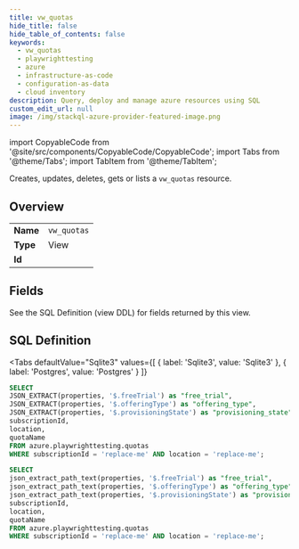 ```yaml
--- 
title: vw_quotas
hide_title: false
hide_table_of_contents: false
keywords:
  - vw_quotas
  - playwrighttesting
  - azure
  - infrastructure-as-code
  - configuration-as-data
  - cloud inventory
description: Query, deploy and manage azure resources using SQL
custom_edit_url: null
image: /img/stackql-azure-provider-featured-image.png
---
```


import CopyableCode from '@site/src/components/CopyableCode/CopyableCode';
import Tabs from '@theme/Tabs';
import TabItem from '@theme/TabItem';

Creates, updates, deletes, gets or lists a <code>vw_quotas</code> resource.

## Overview
<table><tbody>
<tr><td><b>Name</b></td><td><code>vw_quotas</code></td></tr>
<tr><td><b>Type</b></td><td>View</td></tr>
<tr><td><b>Id</b></td><td><CopyableCode code="azure.playwrighttesting.vw_quotas" /></td></tr>
</tbody></table>

## Fields

See the SQL Definition (view DDL) for fields returned by this view.

## SQL Definition

<Tabs
defaultValue="Sqlite3"
values={[
{ label: 'Sqlite3', value: 'Sqlite3' },
{ label: 'Postgres', value: 'Postgres' }
]}
>
<TabItem value="Sqlite3">

```sql
SELECT
JSON_EXTRACT(properties, '$.freeTrial') as "free_trial",
JSON_EXTRACT(properties, '$.offeringType') as "offering_type",
JSON_EXTRACT(properties, '$.provisioningState') as "provisioning_state",
subscriptionId,
location,
quotaName
FROM azure.playwrighttesting.quotas
WHERE subscriptionId = 'replace-me' AND location = 'replace-me';
```

</TabItem>
<TabItem value="Postgres">

```sql
SELECT
json_extract_path_text(properties, '$.freeTrial') as "free_trial",
json_extract_path_text(properties, '$.offeringType') as "offering_type",
json_extract_path_text(properties, '$.provisioningState') as "provisioning_state",
subscriptionId,
location,
quotaName
FROM azure.playwrighttesting.quotas
WHERE subscriptionId = 'replace-me' AND location = 'replace-me';
```

</TabItem>
</Tabs>
